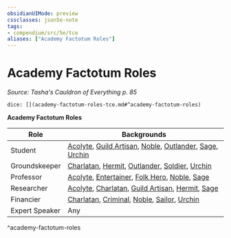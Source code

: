 ```yaml
---
obsidianUIMode: preview
cssclasses: json5e-note
tags:
- compendium/src/5e/tce
aliases: ["Academy Factotum Roles"]
---
```

# Academy Factotum Roles
*Source: Tasha's Cauldron of Everything p. 85* 

`dice: [](academy-factotum-roles-tce.md#^academy-factotum-roles)`

**Academy Factotum Roles**

| Role | Backgrounds |
|------|-------------|
| Student | [Acolyte](/compendium/backgrounds/acolyte.md), [Guild Artisan](/compendium/backgrounds/guild-artisan.md), [Noble](/compendium/backgrounds/noble.md), [Outlander](/compendium/backgrounds/outlander.md), [Sage](/compendium/backgrounds/sage.md), [Urchin](/compendium/backgrounds/urchin.md) |
| Groundskeeper | [Charlatan](/compendium/backgrounds/charlatan.md), [Hermit](/compendium/backgrounds/hermit.md), [Outlander](/compendium/backgrounds/outlander.md), [Soldier](/compendium/backgrounds/soldier.md), [Urchin](/compendium/backgrounds/urchin.md) |
| Professor | [Acolyte](/compendium/backgrounds/acolyte.md), [Entertainer](/compendium/backgrounds/entertainer.md), [Folk Hero](/compendium/backgrounds/folk-hero.md), [Noble](/compendium/backgrounds/noble.md), [Sage](/compendium/backgrounds/sage.md) |
| Researcher | [Acolyte](/compendium/backgrounds/acolyte.md), [Charlatan](/compendium/backgrounds/charlatan.md), [Guild Artisan](/compendium/backgrounds/guild-artisan.md), [Hermit](/compendium/backgrounds/hermit.md), [Sage](/compendium/backgrounds/sage.md) |
| Financier | [Charlatan](/compendium/backgrounds/charlatan.md), [Criminal](/compendium/backgrounds/criminal.md), [Noble](/compendium/backgrounds/noble.md), [Sailor](/compendium/backgrounds/sailor.md), [Urchin](/compendium/backgrounds/urchin.md) |
| Expert Speaker | Any |
^academy-factotum-roles